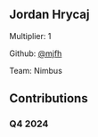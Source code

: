 
## Jordan Hrycaj
Multiplier: 1

Github: [@mjfh](https://github.com/mjfh)

Team: Nimbus

## Contributions

### Q4 2024

